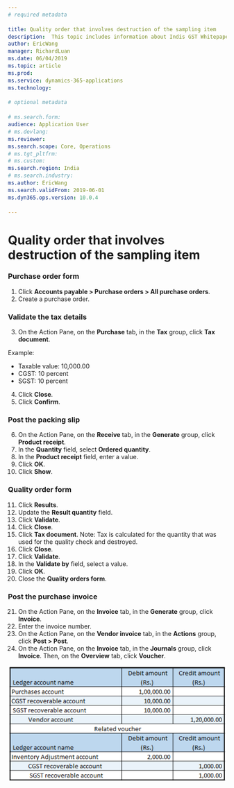 ```yaml
---
# required metadata

title: Quality order that involves destruction of the sampling item
description:  This topic includes information about Indis GST Whitepaper in Microsoft Dynamics 365 for Finance and Operations.
author: EricWang
manager: RichardLuan
ms.date: 06/04/2019
ms.topic: article
ms.prod: 
ms.service: dynamics-365-applications
ms.technology: 

# optional metadata

# ms.search.form: 
audience: Application User
# ms.devlang: 
ms.reviewer: 
ms.search.scope: Core, Operations
# ms.tgt_pltfrm: 
# ms.custom: 
ms.search.region: India
# ms.search.industry: 
ms.author: EricWang
ms.search.validFrom: 2019-06-01
ms.dyn365.ops.version: 10.0.4

---
```


# Quality order that involves destruction of the sampling item

### Purchase order form

1. Click **Accounts payable > Purchase orders > All purchase orders**.
2. Create a purchase order.

### Validate the tax details

3. On the Action Pane, on the **Purchase** tab, in the **Tax** group, click **Tax document**.

Example:

- Taxable value: 10,000.00
- CGST: 10 percent
- SGST: 10 percent

4. Click **Close**.
5. Click **Confirm**.

### Post the packing slip

6. On the Action Pane, on the **Receive** tab, in the **Generate** group, click **Product receipt**.
7. In the **Quantity** field, select **Ordered quantity**.
8. In the **Product receipt** field, enter a value.
9. Click **OK**.
10. Click **Show**.

### Quality order form

11. Click **Results**.
12. Update the **Result quantity** field.
13. Click **Validate**.
14. Click **Close**.
15. Click **Tax document**.
Note: Tax is calculated for the quantity that was used for the quality check and destroyed.
16. Click **Close**.
17. Click **Validate**.
18. In the **Validate by** field, select a value.
19. Click **OK**.
20. Close the **Quality orders form**.

### Post the purchase invoice

21. On the Action Pane, on the **Invoice** tab, in the **Generate** group, click **Invoice**.
22. Enter the invoice number.
23. On the Action Pane, on the **Vendor invoice** tab, in the **Actions** group, click **Post > Post**.
24. On the Action Pane, on the **Invoice** tab, in the **Journals** group, click **Invoice**. Then, on the **Overview** tab, click **Voucher**.

![](media/Annotation-2019-05-16-113025.png)



